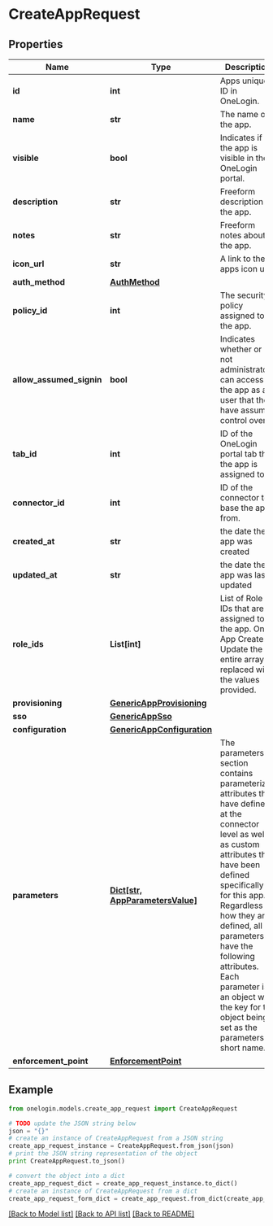 # CreateAppRequest


## Properties
Name | Type | Description | Notes
------------ | ------------- | ------------- | -------------
**id** | **int** | Apps unique ID in OneLogin. | [optional] [readonly] 
**name** | **str** | The name of the app. | 
**visible** | **bool** | Indicates if the app is visible in the OneLogin portal. | 
**description** | **str** | Freeform description of the app. | 
**notes** | **str** | Freeform notes about the app. | [optional] 
**icon_url** | **str** | A link to the apps icon url | [optional] 
**auth_method** | [**AuthMethod**](AuthMethod.md) |  | [optional] 
**policy_id** | **int** | The security policy assigned to the app. | 
**allow_assumed_signin** | **bool** | Indicates whether or not administrators can access the app as a user that they have assumed control over. | [optional] 
**tab_id** | **int** | ID of the OneLogin portal tab that the app is assigned to. | [optional] 
**connector_id** | **int** | ID of the connector to base the app from. | [readonly] 
**created_at** | **str** | the date the app was created | [optional] [readonly] 
**updated_at** | **str** | the date the app was last updated | [optional] [readonly] 
**role_ids** | **List[int]** | List of Role IDs that are assigned to the app. On App Create or Update the entire array is replaced with the values provided. | [optional] 
**provisioning** | [**GenericAppProvisioning**](GenericAppProvisioning.md) |  | [optional] 
**sso** | [**GenericAppSso**](GenericAppSso.md) |  | [optional] 
**configuration** | [**GenericAppConfiguration**](GenericAppConfiguration.md) |  | 
**parameters** | [**Dict[str, AppParametersValue]**](AppParametersValue.md) | The parameters section contains parameterized attributes that have defined at the connector level as well as custom attributes that have been defined specifically for this app. Regardless of how they are defined, all parameters have the following attributes. Each parameter is an object with the key for the object being set as the parameters short name. | 
**enforcement_point** | [**EnforcementPoint**](EnforcementPoint.md) |  | [optional] 

## Example

```python
from onelogin.models.create_app_request import CreateAppRequest

# TODO update the JSON string below
json = "{}"
# create an instance of CreateAppRequest from a JSON string
create_app_request_instance = CreateAppRequest.from_json(json)
# print the JSON string representation of the object
print CreateAppRequest.to_json()

# convert the object into a dict
create_app_request_dict = create_app_request_instance.to_dict()
# create an instance of CreateAppRequest from a dict
create_app_request_form_dict = create_app_request.from_dict(create_app_request_dict)
```
[[Back to Model list]](../README.md#documentation-for-models) [[Back to API list]](../README.md#documentation-for-api-endpoints) [[Back to README]](../README.md)


